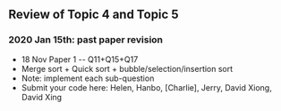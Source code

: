 ## Review of Topic 4 and Topic 5 
### 2020 Jan 15th: past paper revision 
* 18 Nov Paper 1 -- Q11+Q15+Q17 
* Merge sort + Quick sort + bubble/selection/insertion sort
* Note: implement each sub-question
* Submit your code here: Helen, Hanbo, [Charlie], Jerry, David Xiong, David Xing
 
